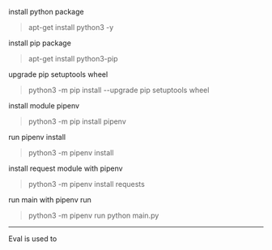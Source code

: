 install python package
> apt-get install python3 -y

install pip package
> apt-get install python3-pip

upgrade pip setuptools wheel
> python3 -m pip install --upgrade pip setuptools wheel

install module pipenv
> python3 -m pip install pipenv

run pipenv install
> python3 -m pipenv install

install request module with pipenv
> python3 -m pipenv install requests

run main with pipenv run
> python3 -m pipenv run python main.py

---

Eval is used to 